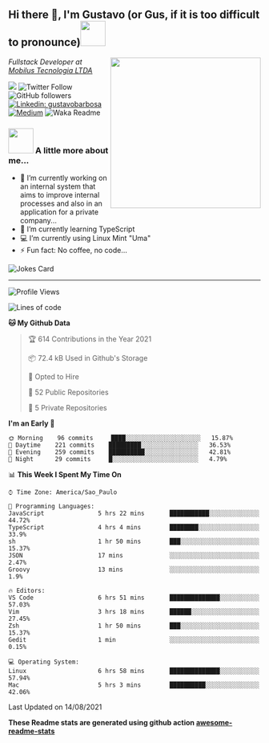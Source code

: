 <h2>Hi there 👋, I'm Gustavo (or Gus, if it is too difficult to pronounce)<img src="https://media.giphy.com/media/RMAnPMLrnOVhWuvusR/giphy.gif" width="50"></h2>
<img src="https://media.giphy.com/media/bi6RQ5x3tqoSI/giphy.gif" align="right" width="300">
<p><em>Fullstack Developer at <a href="https://mobilus.com.br/">Mobilus Tecnologia LTDA</a>
</em></p>

![](https://visitor-badge.glitch.me/badge?page_id=gusbdev.gusbdev)
![Twitter Follow](https://img.shields.io/twitter/follow/GustavoBFig?label=Follow)
![GitHub followers](https://img.shields.io/github/followers/gusbdev?label=Follow&style=social)
[![Linkedin: gustavobarbosa](https://img.shields.io/badge/-Gustavo%20Barbosa-blue?style=flat-square&logo=Linkedin&logoColor=white&link=https://www.linkedin.com/in/gustavo-barbosa-4a457178/?locale=en_US)](https://www.linkedin.com/in/gustavo-barbosa-figueiredo/?locale=en_US)
[![Medium](https://img.shields.io/badge/-Gustavo%20Barbosa-black?style=flat-square&logo=Medium&logoColor=white&link=https://gusbdev.medium.com/)](https://gusbdev.medium.com/)
![Waka Readme](https://github.com/anmol098/anmol098/workflows/Waka%20Readme/badge.svg)

### <img src="https://media.giphy.com/media/LRUSX9oaSmuKW3n4Ax/giphy.gif" width="50"> A little more about me...  

- 🔭 I’m currently working on an internal system that aims to improve internal processes and also in an application for a private company...
- 🌱 I’m currently learning TypeScript
- :computer: I’m currently using Linux Mint "Uma"
- ⚡ Fun fact: No coffee, no code...

![Jokes Card](https://readme-jokes.vercel.app/api)

---
<!--START_SECTION:waka-->
![Profile Views](http://img.shields.io/badge/Profile%20Views-0-blue)

![Lines of code](https://img.shields.io/badge/From%20Hello%20World%20I%27ve%20Written-560521%20lines%20of%20code-blue)

**🐱 My Github Data** 

> 🏆 614 Contributions in the Year 2021
 > 
> 📦 72.4 kB Used in Github's Storage 
 > 
> 💼 Opted to Hire
 > 
> 📜 52 Public Repositories 
 > 
> 🔑 5 Private Repositories  
 > 
**I'm an Early 🐤** 

```text
🌞 Morning    96 commits     ████░░░░░░░░░░░░░░░░░░░░░   15.87% 
🌆 Daytime    221 commits    █████████░░░░░░░░░░░░░░░░   36.53% 
🌃 Evening    259 commits    ██████████░░░░░░░░░░░░░░░   42.81% 
🌙 Night      29 commits     █░░░░░░░░░░░░░░░░░░░░░░░░   4.79%

```


📊 **This Week I Spent My Time On** 

```text
⌚︎ Time Zone: America/Sao_Paulo

💬 Programming Languages: 
JavaScript               5 hrs 22 mins       ███████████░░░░░░░░░░░░░░   44.72% 
TypeScript               4 hrs 4 mins        ████████░░░░░░░░░░░░░░░░░   33.9% 
sh                       1 hr 50 mins        ███░░░░░░░░░░░░░░░░░░░░░░   15.37% 
JSON                     17 mins             ░░░░░░░░░░░░░░░░░░░░░░░░░   2.47% 
Groovy                   13 mins             ░░░░░░░░░░░░░░░░░░░░░░░░░   1.9%

🔥 Editors: 
VS Code                  6 hrs 51 mins       ██████████████░░░░░░░░░░░   57.03% 
Vim                      3 hrs 18 mins       ██████░░░░░░░░░░░░░░░░░░░   27.45% 
Zsh                      1 hr 50 mins        ███░░░░░░░░░░░░░░░░░░░░░░   15.37% 
Gedit                    1 min               ░░░░░░░░░░░░░░░░░░░░░░░░░   0.15%

💻 Operating System: 
Linux                    6 hrs 58 mins       ██████████████░░░░░░░░░░░   57.94% 
Mac                      5 hrs 3 mins        ██████████░░░░░░░░░░░░░░░   42.06%

```


 Last Updated on 14/08/2021
<!--END_SECTION:waka-->

**These Readme stats are generated using github action [awesome-readme-stats](https://github.com/anmol098/waka-readme-stats)**
